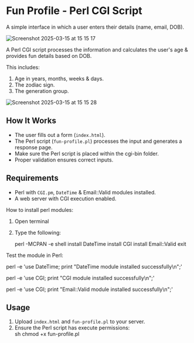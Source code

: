 # Fun Profile - Perl CGI Script

A simple interface in which a user enters their details (name, email, DOB).  

![Screenshot 2025-03-15 at 15 15 17](https://github.com/user-attachments/assets/91e9b294-49c2-4ceb-90df-8414aa9d6429)

A Perl CGI script processes the information and calculates the user's age & provides fun details based on DOB.

This includes:
1. Age in years, months, weeks & days.  
2. The zodiac sign.  
3. The generation group.  

![Screenshot 2025-03-15 at 15 15 28](https://github.com/user-attachments/assets/21830987-45df-44d5-a052-61e5423afe28)

## How It Works
- The user fills out a form (`index.html`).
- The Perl script (`fun-profile.pl`) processes the input and generates a response page.
- Make sure the Perl script is placed within the cgi-bin folder. 
- Proper validation ensures correct inputs.

## Requirements
- Perl with `CGI.pm`, `DateTime` & Email::Valid modules installed.
- A web server with CGI execution enabled.

How to install perl modules:
1. Open terminal
2. Type the following:
   
   perl -MCPAN -e shell
   install DateTime
   install CGI
   install Email::Valid
   exit

Test the module in Perl:

   perl -e 'use DateTime; print "DateTime module installed successfully\n";'
   
   perl -e 'use CGI; print "CGI module installed successfully\n";'

   perl -e 'use CGI; print "Email::Valid module installed successfully\n";'   

## Usage
1. Upload `index.html` and `fun-profile.pl` to your server.
2. Ensure the Perl script has execute permissions:  
   sh
   chmod +x fun-profile.pl
